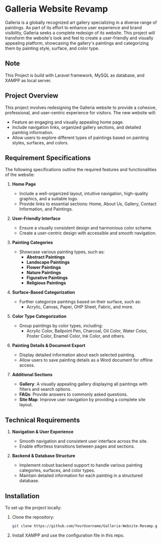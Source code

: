 # Galleria Website Revamp

Galleria is a globally recognized art gallery specializing in a diverse range of paintings. As part of its effort to enhance user experience and brand visibility, Galleria seeks a complete redesign of its website. This project will transform the website's look and feel to create a user-friendly and visually appealing platform, showcasing the gallery's paintings and categorizing them by painting style, surface, and color type.

## Note
This Project is build with Laravel framework, MySQL as database, and XAMPP as local server.

## Project Overview

This project involves redesigning the Galleria website to provide a cohesive, professional, and user-centric experience for visitors. The new website will:
- Feature an engaging and visually appealing home page.
- Include navigation links, organized gallery sections, and detailed painting information.
- Allow users to explore different types of paintings based on painting styles, surfaces, and colors.

## Requirement Specifications

The following specifications outline the required features and functionalities of the website:

1. **Home Page**  
   - Include a well-organized layout, intuitive navigation, high-quality graphics, and a suitable logo.
   - Provide links to essential sections: Home, About Us, Gallery, Contact Information, and Paintings.

2. **User-Friendly Interface**  
   - Ensure a visually consistent design and harmonious color scheme.
   - Create a user-centric design with accessible and smooth navigation.

3. **Painting Categories**  
   - Showcase various painting types, such as:
     - **Abstract Paintings**
     - **Landscape Paintings**
     - **Flower Paintings**
     - **Nature Paintings**
     - **Figurative Paintings**
     - **Religious Paintings**

4. **Surface-Based Categorization**  
   - Further categorize paintings based on their surface, such as:
     - Acrylic, Canvas, Paper, OHP Sheet, Fabric, and more.

5. **Color Type Categorization**  
   - Group paintings by color types, including:
     - Acrylic Color, Ballpoint Pen, Charcoal, Oil Color, Water Color, Poster Color, Enamel Color, Ink Color, and others.

6. **Painting Details & Document Export**  
   - Display detailed information about each selected painting.
   - Allow users to save painting details as a Word document for offline access.

7. **Additional Sections**  
   - **Gallery**: A visually appealing gallery displaying all paintings with filters and search options.
   - **FAQs**: Provide answers to commonly asked questions.
   - **Site Map**: Improve user navigation by providing a complete site layout.

## Technical Requirements

1. **Navigation & User Experience**  
   - Smooth navigation and consistent user interface across the site.
   - Enable effortless transitions between pages and sections.

2. **Backend & Database Structure**  
   - Implement robust backend support to handle various painting categories, surfaces, and color types.
   - Maintain detailed information for each painting in a structured database.

## Installation

To set up the project locally:

1. Clone the repository:
   ```bash
   git clone https://github.com/YourUsername/Galleria-Website-Revamp.git
2. Install XAMPP and use the configuration file in this repo.
